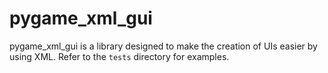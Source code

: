 # pygame_xml_gui
pygame_xml_gui is a library designed to make the creation of UIs easier by using XML. Refer to the `tests` directory for examples.